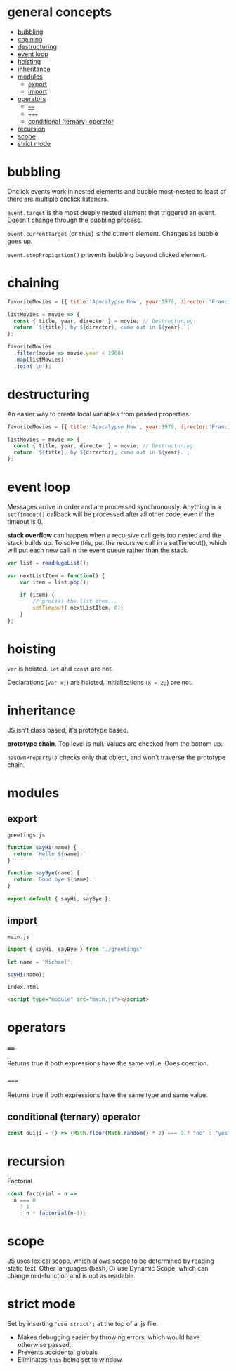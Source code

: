 # general concepts

<!-- TOC -->
- [bubbling](#bubbling)
- [chaining](#chaining)
- [destructuring](#destructuring)
- [event loop](#event-loop)
- [hoisting](#hoisting)
- [inheritance](#inheritance)
- [modules](#modules)
  - [export](#export)
  - [import](#import)
- [operators](#operators)
  - [`==`](#)
  - [`===`](#-1)
  - [conditional (ternary) operator](#conditional-ternary-operator)
- [recursion](#recursion)
- [scope](#scope)
- [strict mode](#strict-mode)

<!-- TOC END -->


# bubbling
Onclick events work in nested elements and bubble most-nested to least of there are multiple onclick listeners.

`event.target` is the most deeply nested element that triggered an event. Doesn't change through the bubbling process.

`event.currentTarget` (or `this`) is the current element. Changes as bubble goes up.

`event.stopPropigation()` prevents bubbling beyond clicked element.



# chaining
```JavaScript
favoriteMovies = [{ title:'Apocalypse Now', year:1979, director:'Francis Ford Coppola' }, { title:'Citizen Kane', year:1941, director:'Orsen Wells' }, { title:'Metropolis', year:1927, director:'Fritz Lang'}, { title:'Modern Times', year:1936, director:'Charlie Chaplin' }, { title:'The Fellowship of the Ring', year:2001, director:'Peter Jackson' }];

listMovies = movie => {
  const { title, year, director } = movie; // Destructuring
  return `${title}, by ${director}, came out in ${year}.`;
};

favoriteMovies
  .filter(movie => movie.year < 1960)
  .map(listMovies)
  .join('\n');
```



# destructuring
An easier way to create local variables from passed properties.
```JavaScript
favoriteMovies = [{ title:'Apocalypse Now', year:1979, director:'Francis Ford Coppola' }, { title:'Citizen Kane', year:1941, director:'Orsen Wells' }, { title:'Metropolis', year:1927, director:'Fritz Lang'}, { title:'Modern Times', year:1936, director:'Charlie Chaplin' }, { title:'The Fellowship of the Ring', year:2001, director:'Peter Jackson' }];

listMovies = movie => {
  const { title, year, director } = movie; // Destructuring
  return `${title}, by ${director}, came out in ${year}.`;
};
```



# event loop
Messages arrive in order and are processed synchronously. Anything in a `setTimeout()` callback will be processed after all other code, even if the timeout is 0.

__stack overflow__ can happen when a recursive call gets too nested and the stack builds up. To solve this, put the recursive call in a setTimeout(), which will put each new call in the event queue rather than the stack.
```javascript
var list = readHugeList();

var nextListItem = function() {
    var item = list.pop();

    if (item) {
        // process the list item...
        setTimeout( nextListItem, 0);
    }
};
```



# hoisting
`var` is hoisted. `let` and `const` are not.

Declarations (`var x;`) are hoisted. Initializations (`x = 2;`) are not.



# inheritance
JS isn't class based, it's prototype based.

__prototype chain__. Top level is null. Values are checked from the bottom up.

`hasOwnProperty()` checks only that object, and won't traverse the prototype chain.


# modules


## export
`greetings.js`
```javascript
function sayHi(name) {
  return `Hello ${name}!`
}

function sayBye(name) {
  return `Good bye ${name}.`
}

export default { sayHi, sayBye };
```

## import
`main.js`
```javascript
import { sayHi, sayBye } from './greetings'

let name = 'Michael';

sayHi(name);
```

`index.html`
```html
<script type="module" src="main.js"></script>
```



# operators

### `==`
Returns true if both expressions have the same value. Does coercion.

### `===`
Returns true if both expressions have the same type and same value.

## conditional (ternary) operator
```javascript
const ouiji = () => (Math.floor(Math.random() * 2) === 0 ? "no" : "yes");
```



# recursion
Factorial
```javascript
const factorial = n =>
  n === 0
    ? 1
    : n * factorial(n-1);
```



# scope
JS uses lexical scope, which allows scope to be determined by reading static text. Other languages (bash, C) use Dynamic Scope, which can change mid-function and is not as readable.



# strict mode
Set by inserting `"use strict";` at the top of a .js file.

* Makes debugging easier by throwing errors, which would have otherwise passed.
* Prevents accidental globals
* Eliminates `this` being set to window
